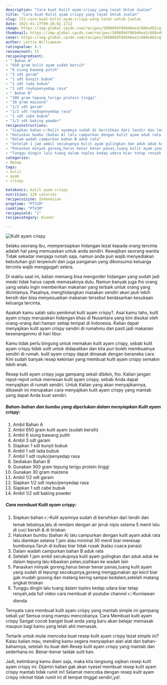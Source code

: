 ```yaml
---
description: "Cara buat Kulit ayam crispy yang lezat Untuk Jualan"
title: "Cara buat Kulit ayam crispy yang lezat Untuk Jualan"
slug: 721-cara-buat-kulit-ayam-crispy-yang-lezat-untuk-jualan
date: 2021-01-27T09:38:02.171Z
image: https://img-global.cpcdn.com/recipes/589889df86946ea3/680x482cq70/kulit-ayam-crispy-foto-resep-utama.jpg
thumbnail: https://img-global.cpcdn.com/recipes/589889df86946ea3/680x482cq70/kulit-ayam-crispy-foto-resep-utama.jpg
cover: https://img-global.cpcdn.com/recipes/589889df86946ea3/680x482cq70/kulit-ayam-crispy-foto-resep-utama.jpg
author: Lettie Williamson
ratingvalue: 4.1
reviewcount: 15
recipeingredient:
- " Bahan A"
- "650 gram kulit ayam sudah bersih"
- "6 siung bawang putih"
- "3 sdt garam"
- "1 sdt kunyit bubuk"
- "1 sdt lada bubuk"
- "1 sdt roykopenyedap rasa"
- " Bahan B"
- "300 gram tepung terigu protein tinggi"
- "30 gram maizena"
- "1/2 sdt garam"
- "1/2 sdt roykopenyedap rasa"
- "1 sdt cabe bubuk"
- "1/2 sdt baking powder"
recipeinstructions:
- "Siapkan bahan 👉Kulit ayamnya sudah di bersihkan dari lendir dan lemak tebalnya,lalu di rendam dengan air jeruk nipis selama 5 menit lalu di cuci bersih &amp; di tiriskan"
- "Haluskan bumbu (bahan A) lalu campurkan dengan kulit ayam aduk rata lalu diamkan selama 1 jam atau minimal 30 menit biar meresap bumbunya.Taruh di kulkas biar tidak rusak (kalau cuaca panas)"
- "Dalam wadah campurkan bahan B aduk rata"
- "Setelah 1 jam ambil secukupnya kulit ayam gulingkan dan aduk aduk ke dalam tepung lalu kibaskan pelan,sisihkan ke wadah lain"
- "Panaskan minyak goreng,harus benar benar panas,tuang kulit ayam yang sudah di tepungi secukupnya,goreng menggunakan api kecil biar gak mudah gosong dan matang kering sampai kedalam,setelah matang angkat tiriskan"
- "Tunggu dingin lalu tuang dalam toples kedap udara biar tetap renyah,ada full video cara membuat di youtube channel 👉Kurniawan dienda"
categories:
- Resep
tags:
- kulit
- ayam
- crispy

katakunci: kulit ayam crispy 
nutrition: 129 calories
recipecuisine: Indonesian
preptime: "PT31M"
cooktime: "PT43M"
recipeyield: "1"
recipecategory: Dinner

---
```



![Kulit ayam crispy](https://img-global.cpcdn.com/recipes/589889df86946ea3/680x482cq70/kulit-ayam-crispy-foto-resep-utama.jpg)

Selaku seorang ibu, mempersiapkan hidangan lezat kepada orang tercinta adalah hal yang memuaskan untuk anda sendiri. Kewajiban seorang  wanita Tidak sekadar menjaga rumah saja, namun anda pun wajib menyediakan kebutuhan gizi terpenuhi dan juga panganan yang dikonsumsi keluarga tercinta wajib menggugah selera.

Di waktu  saat ini, kalian memang bisa mengorder hidangan yang sudah jadi meski tidak harus capek memasaknya dulu. Namun banyak juga lho orang yang selalu ingin memberikan makanan yang terbaik untuk orang yang dicintainya. Pasalnya, menghidangkan masakan sendiri akan jauh lebih bersih dan bisa menyesuaikan makanan tersebut berdasarkan kesukaan keluarga tercinta. 



Apakah kamu salah satu penikmat kulit ayam crispy?. Asal kamu tahu, kulit ayam crispy merupakan hidangan khas di Nusantara yang kini disukai oleh orang-orang dari hampir setiap tempat di Indonesia. Kalian dapat menyajikan kulit ayam crispy sendiri di rumahmu dan pasti jadi makanan kesenanganmu di hari libur.

Kamu tidak perlu bingung untuk memakan kulit ayam crispy, sebab kulit ayam crispy tidak sulit untuk didapatkan dan kita pun boleh membuatnya sendiri di rumah. kulit ayam crispy dapat dimasak dengan beraneka cara. Kini sudah banyak resep kekinian yang membuat kulit ayam crispy semakin lebih enak.

Resep kulit ayam crispy juga gampang sekali dibikin, lho. Kalian jangan repot-repot untuk memesan kulit ayam crispy, sebab Anda dapat menyajikan di rumah sendiri. Untuk Kalian yang akan menyajikannya, dibawah ini merupakan cara menyajikan kulit ayam crispy yang mantab yang dapat Anda buat sendiri.

<!--inarticleads1-->

##### Bahan-bahan dan bumbu yang diperlukan dalam menyiapkan Kulit ayam crispy:

1. Ambil  Bahan A
1. Ambil 650 gram kulit ayam (sudah bersih)
1. Ambil 6 siung bawang putih
1. Ambil 3 sdt garam
1. Siapkan 1 sdt kunyit bubuk
1. Ambil 1 sdt lada bubuk
1. Ambil 1 sdt royko/penyedap rasa
1. Sediakan  Bahan B
1. Gunakan 300 gram tepung terigu protein tinggi
1. Gunakan 30 gram maizena
1. Ambil 1/2 sdt garam
1. Siapkan 1/2 sdt royko/penyedap rasa
1. Siapkan 1 sdt cabe bubuk
1. Ambil 1/2 sdt baking powder




<!--inarticleads2-->

##### Cara membuat Kulit ayam crispy:

1. Siapkan bahan 👉Kulit ayamnya sudah di bersihkan dari lendir dan lemak tebalnya,lalu di rendam dengan air jeruk nipis selama 5 menit lalu di cuci bersih &amp; di tiriskan
1. Haluskan bumbu (bahan A) lalu campurkan dengan kulit ayam aduk rata lalu diamkan selama 1 jam atau minimal 30 menit biar meresap bumbunya.Taruh di kulkas biar tidak rusak (kalau cuaca panas)
1. Dalam wadah campurkan bahan B aduk rata
1. Setelah 1 jam ambil secukupnya kulit ayam gulingkan dan aduk aduk ke dalam tepung lalu kibaskan pelan,sisihkan ke wadah lain
1. Panaskan minyak goreng,harus benar benar panas,tuang kulit ayam yang sudah di tepungi secukupnya,goreng menggunakan api kecil biar gak mudah gosong dan matang kering sampai kedalam,setelah matang angkat tiriskan
1. Tunggu dingin lalu tuang dalam toples kedap udara biar tetap renyah,ada full video cara membuat di youtube channel 👉Kurniawan dienda




Ternyata cara membuat kulit ayam crispy yang mantab simple ini gampang sekali ya! Semua orang mampu mencobanya. Cara Membuat kulit ayam crispy Sangat cocok banget buat anda yang baru akan belajar memasak maupun bagi kamu yang telah ahli memasak.

Tertarik untuk mulai mencoba buat resep kulit ayam crispy lezat simple ini? Kalau kalian mau, mending kamu segera menyiapkan alat-alat dan bahan-bahannya, setelah itu buat deh Resep kulit ayam crispy yang mantab dan sederhana ini. Benar-benar taidak sulit kan. 

Jadi, ketimbang kamu diam saja, maka kita langsung sajikan resep kulit ayam crispy ini. Dijamin kalian gak akan nyesel membuat resep kulit ayam crispy mantab tidak rumit ini! Selamat mencoba dengan resep kulit ayam crispy nikmat tidak rumit ini di tempat tinggal sendiri,ya!.

